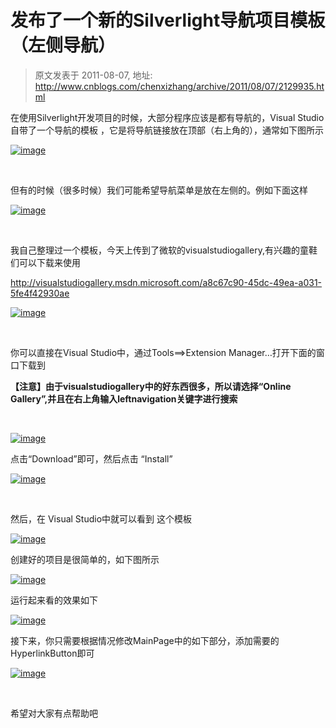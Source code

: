 # 发布了一个新的Silverlight导航项目模板（左侧导航） 
> 原文发表于 2011-08-07, 地址: http://www.cnblogs.com/chenxizhang/archive/2011/08/07/2129935.html 


在使用Silverlight开发项目的时候，大部分程序应该是都有导航的，Visual Studio自带了一个导航的模板 ，它是将导航链接放在顶部（右上角的），通常如下图所示

 [![image](http://images.cnblogs.com/cnblogs_com/chenxizhang/201108/201108071314319612.png "image")](http://images.cnblogs.com/cnblogs_com/chenxizhang/201108/201108071314291446.png)

  

 但有的时候（很多时候）我们可能希望导航菜单是放在左侧的。例如下面这样

 [![image](http://images.cnblogs.com/cnblogs_com/chenxizhang/201108/201108071314357264.png "image")](http://images.cnblogs.com/cnblogs_com/chenxizhang/201108/201108071314331050.png)

  

 我自己整理过一个模板，今天上传到了微软的visualstudiogallery,有兴趣的童鞋们可以下载来使用

 <http://visualstudiogallery.msdn.microsoft.com/a8c67c90-45dc-49ea-a031-5fe4f42930ae>

 [![image](http://images.cnblogs.com/cnblogs_com/chenxizhang/201108/201108071314379475.png "image")](http://images.cnblogs.com/cnblogs_com/chenxizhang/201108/201108071314361592.png)

  

 你可以直接在Visual Studio中，通过Tools==>Extension Manager…打开下面的窗口下载到

 **【注意】由于visualstudiogallery中的好东西很多，所以请选择“Online Gallery”,并且在右上角输入leftnavigation关键字进行搜索**

  

 [![image](http://images.cnblogs.com/cnblogs_com/chenxizhang/201108/201108071314421455.png "image")](http://images.cnblogs.com/cnblogs_com/chenxizhang/201108/201108071314399310.png)

 点击“Download”即可，然后点击 “Install”

 [![image](http://images.cnblogs.com/cnblogs_com/chenxizhang/201108/201108071314467155.png "image")](http://images.cnblogs.com/cnblogs_com/chenxizhang/201108/201108071314447353.png)

  

 然后，在 Visual Studio中就可以看到 这个模板 

 [![image](http://images.cnblogs.com/cnblogs_com/chenxizhang/201108/201108071314501120.png "image")](http://images.cnblogs.com/cnblogs_com/chenxizhang/201108/201108071314484939.png)

 创建好的项目是很简单的，如下图所示 

 [![image](http://images.cnblogs.com/cnblogs_com/chenxizhang/201108/201108071314559262.png "image")](http://images.cnblogs.com/cnblogs_com/chenxizhang/201108/201108071314538937.png)

 运行起来看的效果如下

 [![image](http://images.cnblogs.com/cnblogs_com/chenxizhang/201108/201108071315041336.png "image")](http://images.cnblogs.com/cnblogs_com/chenxizhang/201108/201108071314598833.png)

 接下来，你只需要根据情况修改MainPage中的如下部分，添加需要的HyperlinkButton即可 

 [![image](http://images.cnblogs.com/cnblogs_com/chenxizhang/201108/201108071315088398.png "image")](http://images.cnblogs.com/cnblogs_com/chenxizhang/201108/201108071315068597.png)

  

 希望对大家有点帮助吧

